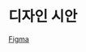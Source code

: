 # 디자인 시안
[Figma](https://www.figma.com/file/JeqgzkeEdLRrlMf3RaDBEC/%EC%8A%A4%EB%A7%88%ED%8A%B8-%EC%9B%B9%EC%95%B1-4%EA%B8%B0-%EB%8A%A5%EB%A0%A5%EB%8B%A8%EC%9C%84-%ED%8F%89%EA%B0%80(%EB%B0%98%EC%9D%91%ED%98%95-%EC%9B%B9-%EA%B5%AC%ED%98%84)?type=design&node-id=0%3A1&mode=design&t=UUVklMAxteJxRXvB-1)
